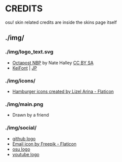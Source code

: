 # CREDITS

osu! skin related credits are inside the skins page itself

## ./img/


### ./img/logo_text.svg

- [Octapost NBP](https://online-fonts.com/fonts/octapost-nbp) by Nate Halley [CC BY SA](https://creativecommons.org/licenses/by-sa/4.0/deed.en)
- [KeiFont](https://www.freejapanesefont.com/kei-font-download/) | [JP](https://font.sumomo.ne.jp/font_1.html)

### ./img/icons/
- [Hamburger icons created by Lizel Arina - Flaticon](https://www.flaticon.com/free-icon/hamburger_7710488?term=hamburger&page=1&position=2&origin=search&related_id=7710488)

### ./img/main.png

- Drawn by a friend

### ./img/social/

- [github logo](https://github.com/logos)
- [Email icon by Freepik - Flaticon](https://www.flaticon.com/free-icon/email_542638?term=mail&page=1&position=4&origin=search&related_id=542638)
- [osu logo](https://osu.ppy.sh/wiki/en/Brand_identity_guidelines)
- [youtube logo](https://www.youtube.com/intl/ALL_au/howyoutubeworks/resources/brand-resources/#logos-icons-and-colors)